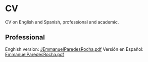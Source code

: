 # CV
CV on English and Spanish, professional and academic.

## Professional
Enghish version: [JEmmanuelParedesRocha.pdf](JEmmanuelParedesRocha.pdf)
Versión en Español: [EmmanuelParedesRocha.pdf](EmmanuelParedesRocha.pdf)
